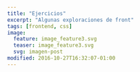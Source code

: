 ```yaml
---
title: "Ejercicios"
excerpt: "Algunas exploraciones de front"
tags: [frontend, css]
image:
  feature: image_feature3.svg
  teaser: image_feature3.svg
  svg: imagen-post
modified: 2016-10-27T16:32:07-01:00
---
```

<p data-height="400" data-theme-id="light" data-slug-hash="RorgEd" data-default-tab="result" data-user="t0t" data-embed-version="2" data-pen-title="Responsive Tab Accordion" class="codepen"></p>

<p data-height="400" data-theme-id="light" data-slug-hash="ORGGNP" data-default-tab="css,result" data-user="t0t" data-embed-version="2" class="codepen"></p>

<p data-height="400" data-theme-id="light" data-slug-hash="meLPyv" data-default-tab="js,result" data-user="t0t" data-embed-version="2" data-pen-title="GEOCROM" class="codepen"></p>

<script async src="https://production-assets.codepen.io/assets/embed/ei.js"></script>
